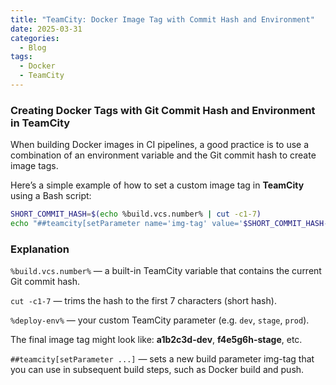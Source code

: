 ```yaml
---
title: "TeamCity: Docker Image Tag with Commit Hash and Environment"
date: 2025-03-31
categories:
  - Blog
tags:
  - Docker
  - TeamCity
---
```


### Creating Docker Tags with Git Commit Hash and Environment in TeamCity

When building Docker images in CI pipelines, a good practice is to use a combination of an environment variable and the Git commit hash to create image tags.

Here’s a simple example of how to set a custom image tag in **TeamCity** using a Bash script:

```bash
SHORT_COMMIT_HASH=$(echo %build.vcs.number% | cut -c1-7)
echo "##teamcity[setParameter name='img-tag' value='$SHORT_COMMIT_HASH-%deploy-env%']"
```

### Explanation

`%build.vcs.number%` — a built-in TeamCity variable that contains the current Git commit hash.

`cut -c1-7` — trims the hash to the first 7 characters (short hash).

`%deploy-env%` — your custom TeamCity parameter (e.g. `dev`, `stage`, `prod`).

The final image tag might look like: **a1b2c3d-dev**, **f4e5g6h-stage**, etc.

`##teamcity[setParameter ...]` — sets a new build parameter img-tag that you can use in subsequent build steps, such as Docker build and push.
